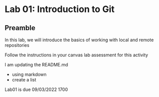 # Lab 01: Introduction to Git

## Preamble

In this lab, we will introduce the basics of working with local and remote repositories

Follow the instructions in your canvas lab assessment for this activity

I am updating the README.md
- using markdown
- create a list

Lab01 is due 09/03/2022 1700